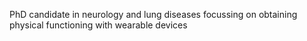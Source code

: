 PhD candidate in neurology and lung diseases focussing on obtaining physical functioning with wearable devices

<!---
DeGraafD/DeGraafD is a ✨ special ✨ repository because its `README.md` (this file) appears on your GitHub profile.
You can click the Preview link to take a look at your changes.
--->
